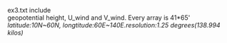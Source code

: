 ex3.txt include  
	geopotential height, U_wind and V_wind. Every array is 41*65'
*latitude:10N~60N, longtitude:60E~140E.resolution:1.25 degrees(138.994 kilos)*

